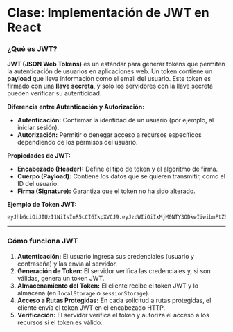 # Clase: Implementación de JWT en React

### ¿Qué es JWT?

**JWT (JSON Web Tokens)** es un estándar para generar tokens que permiten la autenticación de usuarios en aplicaciones web. Un token contiene un **payload** que lleva información como el email del usuario. Este token es firmado con una **llave secreta**, y solo los servidores con la llave secreta pueden verificar su autenticidad.

**Diferencia entre Autenticación y Autorización:**

- **Autenticación:** Confirmar la identidad de un usuario (por ejemplo, al iniciar sesión).
- **Autorización:** Permitir o denegar acceso a recursos específicos dependiendo de los permisos del usuario.

**Propiedades de JWT:**

- **Encabezado (Header):** Define el tipo de token y el algoritmo de firma.
- **Cuerpo (Payload):** Contiene los datos que se quieren transmitir, como el ID del usuario.
- **Firma (Signature):** Garantiza que el token no ha sido alterado.

**Ejemplo de Token JWT:**

```
eyJhbGciOiJIUzI1NiIsInR5cCI6IkpXVCJ9.eyJzdWIiOiIxMjM0NTY3ODkwIiwibmFtZSI6IkpvaG4gRG9lIiwiaWF0IjoxNTE2MjM5MDIyfQ.SflKxwRJSMeKKF2QT4fwpMeJf36POk6yJV_adQssw5c
```

---

### Cómo funciona JWT

1. **Autenticación:** El usuario ingresa sus credenciales (usuario y contraseña) y las envía al servidor.
2. **Generación de Token:** El servidor verifica las credenciales y, si son válidas, genera un token JWT.
3. **Almacenamiento del Token:** El cliente recibe el token JWT y lo almacena (en `localStorage` o `sessionStorage`).
4. **Acceso a Rutas Protegidas:** En cada solicitud a rutas protegidas, el cliente envía el token JWT en el encabezado HTTP.
5. **Verificación:** El servidor verifica el token y autoriza el acceso a los recursos si el token es válido.
